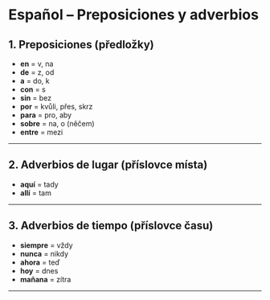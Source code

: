 # Español – Preposiciones y adverbios

## 1. Preposiciones (předložky)
- **en** = v, na  
- **de** = z, od  
- **a** = do, k  
- **con** = s  
- **sin** = bez  
- **por** = kvůli, přes, skrz  
- **para** = pro, aby  
- **sobre** = na, o (něčem)  
- **entre** = mezi  

---

## 2. Adverbios de lugar (příslovce místa)
- **aquí** = tady  
- **allí** = tam  

---

## 3. Adverbios de tiempo (příslovce času)
- **siempre** = vždy  
- **nunca** = nikdy  
- **ahora** = teď  
- **hoy** = dnes  
- **mañana** = zítra  

---
